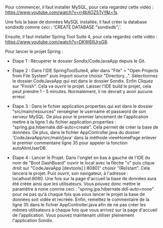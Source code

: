 Pour commencer, il faut installer MySQL, pour cela regardez cette vidéo : https://www.youtube.com/watch?v=rr4bXOZ5TyY&t=1s.

Une fois la base de données MySQL installée, il faut créer la database sondixdb comme ceci : 'CREATE DATABASE "sondixdb";'.

Ensuite, il faut installer Spring Tool Suite 4, pour cela regardez cette vidéo : https://www.youtube.com/watch?v=DKW6IlUrxG8.

Pour lancer le projet Spring :

- Étape 1 : Récupérer le dossier Sondix/CodeJavaApp depuis le Git.

- Étape 2 : Dans l'IDE SpringToolSuite4, aller dans "File" > "Open Projects from File System" puis Import source choisir "Directory...". Sélectionnez le dossier CodeJavaApp qui est dans le dossier Sondix. Enfin Cliquez sur "Finish". Cela va ouvrir le projet. Laisser l'IDE build le projet, cela peut prendre 1 - 5 minutes. Normalement, il ne devrait y avoir aucune erreur.

- Étape 3 : Dans le fichier application.properties qui est dans le dossier "src/main/resources" renseigner le username et password de son serveur MySQL. De plus pour le premier lancement de l'application mettre à la ligne 1 du fichier application.properties : "spring.jpa.hibernate.ddl-auto=create". Cela permet de créer la base de données. De plus, dans le fichier AppController.java du dossier 'CodeJavaApp/src/main/java' dans la méthode viewHomePage enlever le premier commentaire ligne 35 pour appeler la fonction autoAlimUserDB. 

- Étape 4 : Lancer le Projet. Dans l'onglet en bas à gauche de l'IDE du nom de "Boot DashBoard" ouvrir le local avec la flèche "v" puis clique droit sur "CodeJavaApp [devtools] [:8080]" choisir "(Re)start". Cela lancera le projet. Puis ouvrir, son navigateur, à l'adresse : localhost:8080. Une fois sur la page d'accueil la base de données aura été créée ainsi que les utilisateurs. Vous pouvez donc mettre le paramètre à none comme ceci : "spring.jpa.hibernate.ddl-auto=none" pour ne pas qu'à chaque fois que vous lancer le projet la base de données soit vidée et recréée. Enfin, remettez le commentaire de la ligne 35 dans le fichier AppController.java afin de ne pas créer les mêmes utilisateurs à chaque fois que vous arrivez sur la page d'accueil de l'application. Vous pouvez maintenant utiliser pleinement l'application Sondix. 
